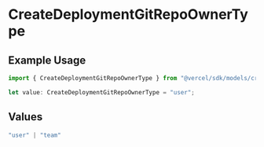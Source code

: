 # CreateDeploymentGitRepoOwnerType

## Example Usage

```typescript
import { CreateDeploymentGitRepoOwnerType } from "@vercel/sdk/models/createdeploymentop.js";

let value: CreateDeploymentGitRepoOwnerType = "user";
```

## Values

```typescript
"user" | "team"
```